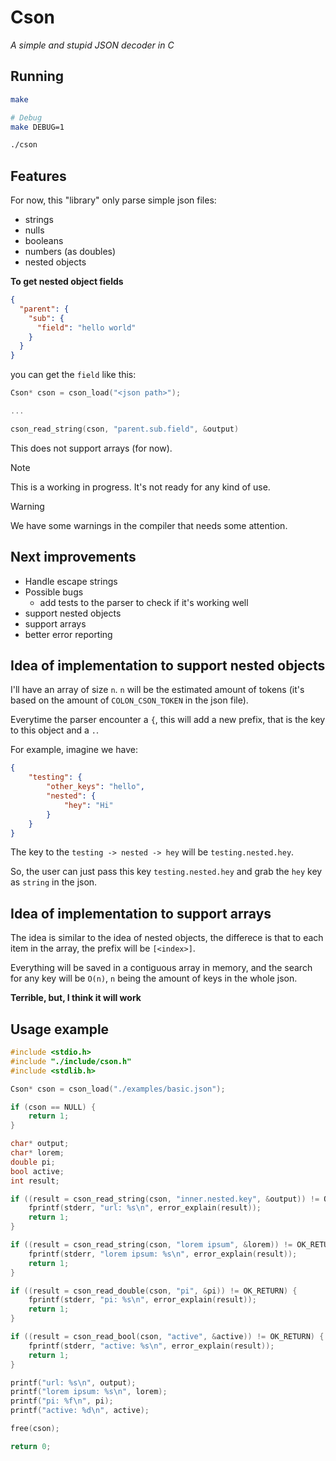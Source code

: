 # Cson

_A simple and stupid JSON decoder in C_

## Running

```bash
make

# Debug
make DEBUG=1
```

```bash
./cson
```

## Features

For now, this "library" only parse simple json files:

- strings
- nulls
- booleans
- numbers (as doubles)
- nested objects

**To get nested object fields**

```json
{
  "parent": {
    "sub": {
      "field": "hello world"
    }
  }
}
```

you can get the `field` like this:

```c++
Cson* cson = cson_load("<json path>");

...

cson_read_string(cson, "parent.sub.field", &output)
```

This does not support arrays (for now).

> [!NOTE]
> This is a working in progress. It's not ready for any kind of use.

> [!WARNING]
> We have some warnings in the compiler that needs some attention.

## Next improvements

- Handle escape strings
- Possible bugs
    - add tests to the parser to check if it's working well
- support nested objects
- support arrays
- better error reporting

## Idea of implementation to support nested objects

I'll have an array of size `n`.
`n` will be the estimated amount of tokens (it's based on the amount of `COLON_CSON_TOKEN` in the json file).

Everytime the parser encounter a `{`, this will add a new prefix, that is the key to this object and a `.`.

For example, imagine we have:

```json
{
    "testing": {
        "other_keys": "hello",
        "nested": {
            "hey": "Hi"
        }
    }
}
```

The key to the `testing -> nested -> hey` will be `testing.nested.hey`.

So, the user can just pass this key `testing.nested.hey` and grab the `hey` key as `string` in the json.

## Idea of implementation to support arrays

The idea is similar to the idea of nested objects, the differece is that to each item in the array, the prefix will be `[<index>]`.

Everything will be saved in a contiguous array in memory, and the search for any key will be `O(n)`, `n` being the amount of keys in the whole json.

**Terrible, but, I think it will work**

## Usage example

```c++
#include <stdio.h>
#include "./include/cson.h"
#include <stdlib.h>

Cson* cson = cson_load("./examples/basic.json");

if (cson == NULL) {
    return 1;
}

char* output;
char* lorem;
double pi;
bool active;
int result;

if ((result = cson_read_string(cson, "inner.nested.key", &output)) != OK_RETURN) {
    fprintf(stderr, "url: %s\n", error_explain(result));
    return 1;
}

if ((result = cson_read_string(cson, "lorem ipsum", &lorem)) != OK_RETURN) {
    fprintf(stderr, "lorem ipsum: %s\n", error_explain(result));
    return 1;
}

if ((result = cson_read_double(cson, "pi", &pi)) != OK_RETURN) {
    fprintf(stderr, "pi: %s\n", error_explain(result));
    return 1;
}

if ((result = cson_read_bool(cson, "active", &active)) != OK_RETURN) {
    fprintf(stderr, "active: %s\n", error_explain(result));
    return 1;
}

printf("url: %s\n", output);
printf("lorem ipsum: %s\n", lorem);
printf("pi: %f\n", pi);
printf("active: %d\n", active);

free(cson);

return 0;
```